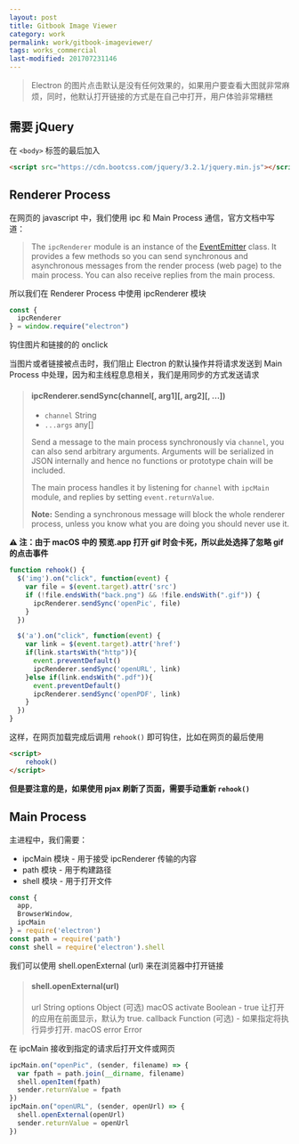 ```yaml
---
layout: post
title: Gitbook Image Viewer
category: work
permalink: work/gitbook-imageviewer/
tags: works_commercial
last-modified: 201707231146
---
```


> Electron 的图片点击默认是没有任何效果的，如果用户要查看大图就非常麻烦，同时，他默认打开链接的方式是在自己中打开，用户体验非常糟糕

## 需要 jQuery

在 <code>&lt;body&gt;</code> 标签的最后加入 
```html
<script src="https://cdn.bootcss.com/jquery/3.2.1/jquery.min.js"></script>
```

## Renderer Process

在网页的 javascript 中，我们使用 ipc 和 Main Process 通信，官方文档中写道：

> The `ipcRenderer` module is an instance of the [EventEmitter](https://nodejs.org/api/events.html#events_class_eventemitter) class. It provides a few methods so you can send synchronous and asynchronous messages from the render process (web page) to the main process. You can also receive replies from the main process.

所以我们在 Renderer Process 中使用 ipcRenderer 模块

```javascript
const {
  ipcRenderer
} = window.require("electron")
```
钩住图片和链接的的 onclick

当图片或者链接被点击时，我们阻止 Electron 的默认操作并将请求发送到 Main Process 中处理，因为和主线程息息相关，我们是用同步的方式发送请求

> #### ipcRenderer.sendSync(channel[, arg1][, arg2][, ...])
>
> - `channel` String
> - `...args` any[]
>
> Send a message to the main process synchronously via `channel`, you can also send arbitrary arguments. Arguments will be serialized in JSON internally and hence no functions or prototype chain will be included.
>
> The main process handles it by listening for `channel` with `ipcMain` module, and replies by setting `event.returnValue`.
>
> **Note:** Sending a synchronous message will block the whole renderer process, unless you know what you are doing you should never use it.

**⚠ 注：由于 macOS 中的 预览.app 打开 gif 时会卡死，所以此处选择了忽略 gif 的点击事件**

```javascript
function rehook() {
  $('img').on("click", function(event) {
    var file = $(event.target).attr('src')
    if (!file.endsWith("back.png") && !file.endsWith(".gif")) {
      ipcRenderer.sendSync('openPic', file)
    }
  })

  $('a').on("click", function(event) {
    var link = $(event.target).attr('href')
    if(link.startsWith("http")){
      event.preventDefault()
      ipcRenderer.sendSync('openURL', link)
    }else if(link.endsWith(".pdf")){
      event.preventDefault()
      ipcRenderer.sendSync('openPDF', link)
    }
  })
}
```

这样，在网页加载完成后调用 `rehook()` 即可钩住，比如在网页的最后使用

```html
<script>
	rehook()
</script>
```
**但是要注意的是，如果使用 pjax 刷新了页面，需要手动重新 `rehook()`**



## Main Process

主进程中，我们需要：

- ipcMain 模块 - 用于接受 ipcRenderer 传输的内容
- path 模块 - 用于构建路径
- shell 模块 - 用于打开文件

```javascript
const {
  app,
  BrowserWindow,
  ipcMain
} = require('electron')
const path = require('path')
const shell = require('electron').shell
```
我们可以使用 shell.openExternal (url) 来在浏览器中打开链接

> #### shell.openExternal(url)
>
> url String
> options Object (可选) macOS
> activate Boolean - true 让打开的应用在前面显示，默认为 true.
> callback Function (可选) - 如果指定将执行异步打开. macOS
> error Error
>


在 ipcMain 接收到指定的请求后打开文件或网页
```javascript
ipcMain.on("openPic", (sender, filename) => {
  var fpath = path.join(__dirname, filename)
  shell.openItem(fpath)
  sender.returnValue = fpath
})
ipcMain.on("openURL", (sender, openUrl) => {
  shell.openExternal(openUrl)
  sender.returnValue = openUrl
})
```